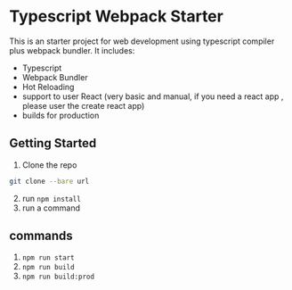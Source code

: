 # Typescript Webpack Starter

This is an starter project for web development using typescript compiler plus webpack bundler.
It includes:

- Typescript
- Webpack Bundler
- Hot Reloading
- support to user React (very basic and manual, if you need a react app , please user the create react app)
- builds for production

## Getting Started

1. Clone the repo

```bash
git clone --bare url
```

2. run `npm install`
3. run a command

## commands

1. `npm run start`
2. `npm run build`
3. `npm run build:prod`
